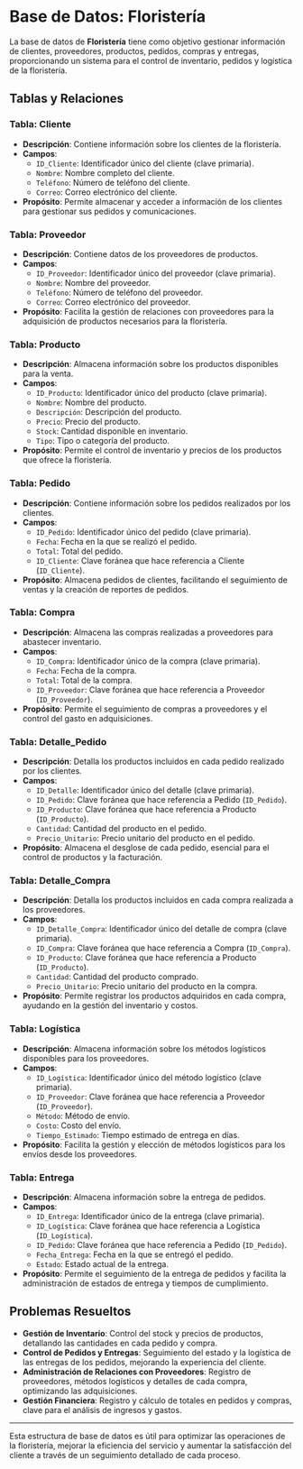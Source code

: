 # Base de Datos: Floristería

La base de datos de **Floristería** tiene como objetivo gestionar información de clientes, proveedores, productos, pedidos, compras y entregas, proporcionando un sistema para el control de inventario, pedidos y logística de la floristería.

## Tablas y Relaciones

### Tabla: Cliente
- **Descripción**: Contiene información sobre los clientes de la floristería.
- **Campos**:
  - `ID_Cliente`: Identificador único del cliente (clave primaria).
  - `Nombre`: Nombre completo del cliente.
  - `Teléfono`: Número de teléfono del cliente.
  - `Correo`: Correo electrónico del cliente.
- **Propósito**: Permite almacenar y acceder a información de los clientes para gestionar sus pedidos y comunicaciones.

### Tabla: Proveedor
- **Descripción**: Contiene datos de los proveedores de productos.
- **Campos**:
  - `ID_Proveedor`: Identificador único del proveedor (clave primaria).
  - `Nombre`: Nombre del proveedor.
  - `Teléfono`: Número de teléfono del proveedor.
  - `Correo`: Correo electrónico del proveedor.
- **Propósito**: Facilita la gestión de relaciones con proveedores para la adquisición de productos necesarios para la floristería.

### Tabla: Producto
- **Descripción**: Almacena información sobre los productos disponibles para la venta.
- **Campos**:
  - `ID_Producto`: Identificador único del producto (clave primaria).
  - `Nombre`: Nombre del producto.
  - `Descripción`: Descripción del producto.
  - `Precio`: Precio del producto.
  - `Stock`: Cantidad disponible en inventario.
  - `Tipo`: Tipo o categoría del producto.
- **Propósito**: Permite el control de inventario y precios de los productos que ofrece la floristería.

### Tabla: Pedido
- **Descripción**: Contiene información sobre los pedidos realizados por los clientes.
- **Campos**:
  - `ID_Pedido`: Identificador único del pedido (clave primaria).
  - `Fecha`: Fecha en la que se realizó el pedido.
  - `Total`: Total del pedido.
  - `ID_Cliente`: Clave foránea que hace referencia a Cliente (`ID_Cliente`).
- **Propósito**: Almacena pedidos de clientes, facilitando el seguimiento de ventas y la creación de reportes de pedidos.

### Tabla: Compra
- **Descripción**: Almacena las compras realizadas a proveedores para abastecer inventario.
- **Campos**:
  - `ID_Compra`: Identificador único de la compra (clave primaria).
  - `Fecha`: Fecha de la compra.
  - `Total`: Total de la compra.
  - `ID_Proveedor`: Clave foránea que hace referencia a Proveedor (`ID_Proveedor`).
- **Propósito**: Permite el seguimiento de compras a proveedores y el control del gasto en adquisiciones.

### Tabla: Detalle_Pedido
- **Descripción**: Detalla los productos incluidos en cada pedido realizado por los clientes.
- **Campos**:
  - `ID_Detalle`: Identificador único del detalle (clave primaria).
  - `ID_Pedido`: Clave foránea que hace referencia a Pedido (`ID_Pedido`).
  - `ID_Producto`: Clave foránea que hace referencia a Producto (`ID_Producto`).
  - `Cantidad`: Cantidad del producto en el pedido.
  - `Precio_Unitario`: Precio unitario del producto en el pedido.
- **Propósito**: Almacena el desglose de cada pedido, esencial para el control de productos y la facturación.

### Tabla: Detalle_Compra
- **Descripción**: Detalla los productos incluidos en cada compra realizada a los proveedores.
- **Campos**:
  - `ID_Detalle_Compra`: Identificador único del detalle de compra (clave primaria).
  - `ID_Compra`: Clave foránea que hace referencia a Compra (`ID_Compra`).
  - `ID_Producto`: Clave foránea que hace referencia a Producto (`ID_Producto`).
  - `Cantidad`: Cantidad del producto comprado.
  - `Precio_Unitario`: Precio unitario del producto en la compra.
- **Propósito**: Permite registrar los productos adquiridos en cada compra, ayudando en la gestión del inventario y costos.

### Tabla: Logística
- **Descripción**: Almacena información sobre los métodos logísticos disponibles para los proveedores.
- **Campos**:
  - `ID_Logística`: Identificador único del método logístico (clave primaria).
  - `ID_Proveedor`: Clave foránea que hace referencia a Proveedor (`ID_Proveedor`).
  - `Método`: Método de envío.
  - `Costo`: Costo del envío.
  - `Tiempo_Estimado`: Tiempo estimado de entrega en días.
- **Propósito**: Facilita la gestión y elección de métodos logísticos para los envíos desde los proveedores.

### Tabla: Entrega
- **Descripción**: Almacena información sobre la entrega de pedidos.
- **Campos**:
  - `ID_Entrega`: Identificador único de la entrega (clave primaria).
  - `ID_Logística`: Clave foránea que hace referencia a Logística (`ID_Logística`).
  - `ID_Pedido`: Clave foránea que hace referencia a Pedido (`ID_Pedido`).
  - `Fecha_Entrega`: Fecha en la que se entregó el pedido.
  - `Estado`: Estado actual de la entrega.
- **Propósito**: Permite el seguimiento de la entrega de pedidos y facilita la administración de estados de entrega y tiempos de cumplimiento.


## Problemas Resueltos
- **Gestión de Inventario**: Control del stock y precios de productos, detallando las cantidades en cada pedido y compra.
- **Control de Pedidos y Entregas**: Seguimiento del estado y la logística de las entregas de los pedidos, mejorando la experiencia del cliente.
- **Administración de Relaciones con Proveedores**: Registro de proveedores, métodos logísticos y detalles de cada compra, optimizando las adquisiciones.
- **Gestión Financiera**: Registro y cálculo de totales en pedidos y compras, clave para el análisis de ingresos y gastos.

---

Esta estructura de base de datos es útil para optimizar las operaciones de la floristería, mejorar la eficiencia del servicio y aumentar la satisfacción del cliente a través de un seguimiento detallado de cada proceso.

